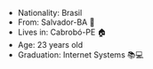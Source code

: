 - Nationality: Brasil 
- From: Salvador-BA 🌆
- Lives in: Cabrobó-PE 🏠
- Age: 23 years old
- Graduation: Internet Systems 📚💻

<!---
Web developer full stack Angular | Spring Boot | PHP | Python | Java | JavaScript | TypeScript. Mobile developer React Native.
--->
